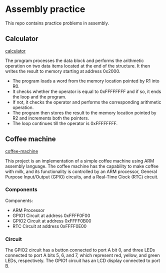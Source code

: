 # Assembly practice
This repo contains practice problems in assembly.

## Calculator
[calculator](./calculator)

The program processes the data block and performs the arithmetic operation on two data
items located at the end of the structure. It then writes the result to memory starting
at address 0x2000.

- The program loads a word from the memory location pointed by R1 into R0.
- It checks whether the operator is equal to 0xFFFFFFFF and if so, it ends the loop and the program.
- If not, it checks the operator and performs the corresponding arithmetic operation.
- The program then stores the result to the memory location pointed by R2 and increments both the pointers.
- The loop continues till the operator is 0xFFFFFFFF.

## Coffee machine
[coffee-machine](./coffee-machine)

This project is an implementation of a simple coffee machine using ARM assembly language.
The coffee machine has the capability to make coffee with milk, and its functionality is controlled by an ARM processor, General Purpose Input/Output (GPIO) circuits, and a Real-Time Clock (RTC) circuit.

### Components
Components:
- ARM Processor
- GPIO1 Circuit at address 0xFFFF0F00
- GPIO2 Circuit at address 0xFFFF0B00
- RTC Circuit at address 0xFFFF0E00

### Circuit
The GPIO2 circuit has a button connected to port A bit 0, and three LEDs connected to port A bits 5, 6, and 7, which represent red, yellow, and green LEDs, respectively.
The GPIO1 circuit has an LCD display connected to port B.

